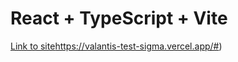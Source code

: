 # React + TypeScript + Vite

[Link to site](https://valantis-test-sigma.vercel.app/#)https://valantis-test-sigma.vercel.app/#)

